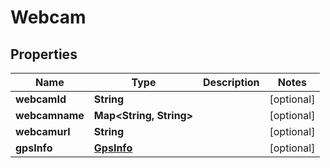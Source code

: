 
# Webcam

## Properties
Name | Type | Description | Notes
------------ | ------------- | ------------- | -------------
**webcamId** | **String** |  |  [optional]
**webcamname** | **Map&lt;String, String&gt;** |  |  [optional]
**webcamurl** | **String** |  |  [optional]
**gpsInfo** | [**GpsInfo**](GpsInfo.md) |  |  [optional]



